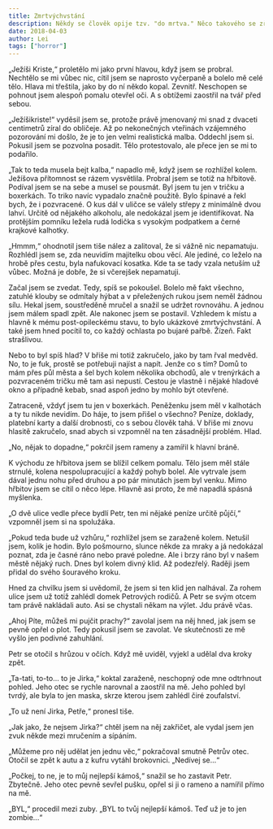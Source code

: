 ```yaml
---
title: Zmrtvýchvstání
description: Někdy se člověk opije tzv. "do mrtva." Něco takového se zřejmě podařilo i Jirkovi. Navíc se vzbudil na hřbitově.
date: 2018-04-03
author: Lei
tags: ["horror"]
---
```


„Ježíši Kriste,“ proletělo mi jako první hlavou, když jsem se probral. Nechtělo se mi vůbec nic, cítil jsem se naprosto vyčerpaně a bolelo mě celé tělo. Hlava mi třeštila, jako by do ní někdo kopal. Zevnitř. Neschopen se pohnout jsem alespoň pomalu otevřel oči. A s obtížemi zaostřil na tvář před sebou.

„Ježíšikriste!“ vyděsil jsem se, protože právě jmenovaný mi snad z dvaceti centimetrů zíral do obličeje. Až po nekonečných vteřinách vzájemného pozorování mi došlo, že je to jen velmi realistická malba. Oddechl jsem si. Pokusil jsem se pozvolna posadit. Tělo protestovalo, ale přece jen se mi to podařilo.

„Tak to teda musela bejt kalba,“ napadlo mě, když jsem se rozhlížel kolem. Ježíšova přítomnost se rázem vysvětlila. Probral jsem se totiž na hřbitově. Podíval jsem se na sebe a musel se pousmát. Byl jsem tu jen v tričku a boxerkách. To triko navíc vypadalo značně použitě. Bylo špinavé a řekl bych, že i pozvracené. O kus dál v uličce se válely střepy z minimálně dvou lahví. Určitě od nějakého alkoholu, ale nedokázal jsem je identifikovat. Na protějším pomníku ležela rudá lodička s vysokým podpatkem a černé krajkové kalhotky.

„Hmmm,“ ohodnotil jsem tiše nález a zalitoval, že si vážně nic nepamatuju. Rozhlédl jsem se, zda neuvidím majitelku obou věcí. Ale jediné, co leželo na hrobě přes cestu, byla nafukovací kosatka. Kde ta se tady vzala netuším už vůbec. Možná je dobře, že si včerejšek nepamatuji.

Začal jsem se zvedat. Tedy, spíš se pokoušel. Bolelo mě fakt všechno, zatuhlé klouby se odmítaly hýbat a v přeležených rukou jsem neměl žádnou sílu. Hekal jsem, soustředěně mručel a snažil se udržet rovnováhu. A jednou jsem málem spadl zpět. Ale nakonec jsem se postavil. Vzhledem k místu a hlavně k mému post-opileckému stavu, to bylo ukázkové zmrtvýchvstání. A také jsem hned pocítil to, co každý ochlasta po bujaré pařbě. Žízeň. Fakt strašlivou.

Nebo to byl spíš hlad? V břiše mi totiž zakručelo, jako by tam řval medvěd. No, to je fuk, prostě se potřebuji najíst a napít. Jenže co s tím? Domů to mám přes půl města a šel bych kolem několika obchodů, ale v trenýrkách a pozvraceném tričku mě tam asi nepustí. Cestou je vlastně i nějaké hladové okno a případně kebab, snad aspoň jedno by mohlo být otevřené.

Zatraceně, vždyť jsem tu jen v boxerkách. Peněženku jsem měl v kalhotách a ty tu nikde nevidím. Do háje, to jsem přišel o všechno? Peníze, doklady, platební karty a další drobnosti, co s sebou člověk tahá. V břiše mi znovu hlasitě zakručelo, snad abych si vzpomněl na ten zásadnější problém. Hlad.

„No, nějak to dopadne,“ pokrčil jsem rameny a zamířil k hlavní bráně.

K východu ze hřbitova jsem se blížil celkem pomalu. Tělo jsem měl stále strnulé, kolena nespolupracující a každý pohyb bolel. Ale vytrvale jsem dával jednu nohu před druhou a po pár minutách jsem byl venku. Mimo hřbitov jsem se cítil o něco lépe. Hlavně asi proto, že mě napadlá spásná myšlenka.

„O dvě ulice vedle přece bydlí Petr, ten mi nějaké peníze určitě půjčí,“ vzpomněl jsem si na spolužáka.

„Pokud teda bude už vzhůru,“ rozhlížel jsem se zaraženě kolem. Netušil jsem, kolik je hodin. Bylo pošmourno, slunce někde za mraky a já nedokázal poznat, zda je časné ráno nebo pravé poledne. Ale i brzy ráno byl v našem městě nějaký ruch. Dnes byl kolem divný klid. Až podezřelý. Raději jsem přidal do svého šouravého kroku.

Hned za chvilku jsem si uvědomil, že jsem si ten klid jen nalhával. Za rohem ulice jsem už totiž zahlédl domek Petrových rodičů. A Petr se svým otcem tam právě nakládali auto. Asi se chystali někam na výlet. Jdu právě včas.

„Ahoj Píte, můžeš mi pujčit prachy?“ zavolal jsem na něj hned, jak jsem se pevně opřel o plot. Tedy pokusil jsem se zavolat. Ve skutečnosti ze mě vyšlo jen podivné zahuhlání.

Petr se otočil s hrůzou v očích. Když mě uviděl, vyjekl a udělal dva kroky zpět.

„Ta-tati, to-to... to je Jirka,“ koktal zaraženě, neschopný ode mne odtrhnout pohled. Jeho otec se rychle narovnal a zaostřil na mě. Jeho pohled byl tvrdý, ale byla to jen maska, skrze kterou jsem zahlédl čiré zoufalství.

„To už není Jirka, Petře,“ pronesl tiše.

„Jak jako, že nejsem Jirka?“ chtěl jsem na něj zakřičet, ale vydal jsem jen zvuk někde mezi mručením a sípáním.

„Můžeme pro něj udělat jen jednu věc,“ pokračoval smutně Petrův otec. Otočil se zpět k autu a z kufru vytáhl brokovnici. „Nedívej se...“

„Počkej, to ne, je to můj nejlepší kámoš,“ snažil se ho zastavit Petr. Zbytečně. Jeho otec pevně sevřel pušku, opřel si ji o rameno a namířil přímo na mě.

„BYL,“ procedil mezi zuby. „BYL to tvůj nejlepší kámoš. Teď už je to jen zombie...“
